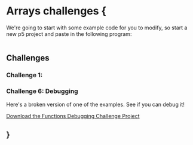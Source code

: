 # Arrays challenges {
   
We're going to start with some example code for you to modify, so start a new p5 project and paste in the following program:

```javascript


```
    
## Challenges

### Challenge 1: 

### Challenge 6: Debugging

Here's a broken version of one of the examples. See if you can debug it!

[Download the Functions Debugging Challenge Project](./functions-debugging-challenge.zip)
    
## }